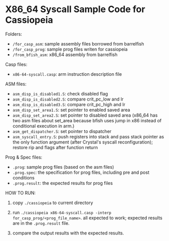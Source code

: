 # X86_64 Syscall Sample Code for Cassiopeia

Folders:
* `/for_casp_asm`: sample assembly files borrowed from barrelfish 
* `/for_casp_prog`: sample prog files writen for cassiopeia
* `/from_bfish_asm`: x86_64 assembly from barrelfish

Casp files:
* `x86-64-syscall.casp`: arm instruction description file

ASM files:
* `asm_disp_is_disabled1.S`: check disabled flag
* `asm_disp_is_disabled2.S`: compare crit_pc_low and lr
* `asm_disp_is_disabled3.S`: compare crit_pc_high and lr
* `asm_disp_set_area1.S`: set pointer to enabled saved area
* `asm_disp_set_area2.S`: set pointer to disabled saved area (x86_64 has two asm files about set_area because bfish uses jump in x86 instead of conditional execution in arm.)
* `asm_get_dispatcher.S`: set pointer to dispatcher
* `asm_syscall_entry.S`: push registers into stack and pass stack pointer as the only function argument (after Crystal's syscall reconfiguration); restore rip and flags after function return

Prog & Spec files:
* `.prog`: sample prog files (based on the asm files)
* `.prog.spec`: the specification for prog files, including pre and post conditions
* `.prog.result`: the expected results for prog files


HOW TO RUN:
1. copy `./cassiopeia` to current directory

2. run `./cassiopeia x86-64-syscall.casp -interp for_casp_prog/<prog_file_name>`. all expected to work; expected results are in the `.prog.result` file.

3. compare the output results with the expected results.
